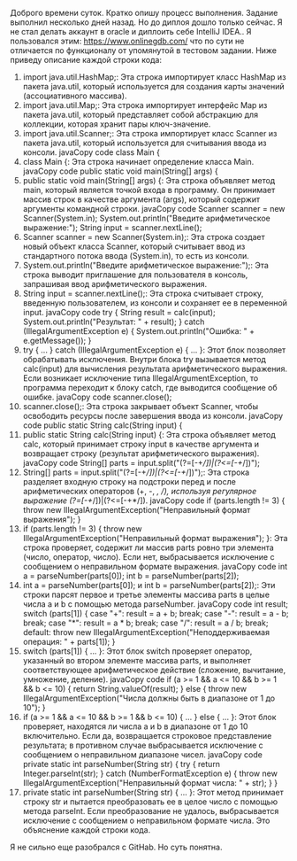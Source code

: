 Доброго времени суток. Кратко опишу процесс выполнения. Задание выполнил несколько дней назад. Но до диплоя дошло только сейчас.
Я не стал делать аккаунт в oracle и диплоить себе IntelliJ IDEA.. Я пользовался этим: https://www.onlinegdb.com/
что по сути не отличается по функционалу от упомянутой в тестовом задании.
Ниже приведу описание каждой строки кода:
1.	import java.util.HashMap;: Эта строка импортирует класс HashMap из пакета java.util, который используется для создания карты значений (ассоциативного массива).
2.	import java.util.Map;: Эта строка импортирует интерфейс Map из пакета java.util, который представляет собой абстракцию для коллекции, которая хранит пары ключ-значение.
3.	import java.util.Scanner;: Эта строка импортирует класс Scanner из пакета java.util, который используется для считывания ввода из консоли.
javaCopy code
class Main { 
4.	class Main {: Эта строка начинает определение класса Main.
javaCopy code
public static void main(String[] args) { 
5.	public static void main(String[] args) {: Эта строка объявляет метод main, который является точкой входа в программу. Он принимает массив строк в качестве аргумента (args), который содержит аргументы командной строки.
javaCopy code
Scanner scanner = new Scanner(System.in); System.out.println("Введите арифметическое выражение:"); String input = scanner.nextLine(); 
6.	Scanner scanner = new Scanner(System.in);: Эта строка создает новый объект класса Scanner, который считывает ввод из стандартного потока ввода (System.in), то есть из консоли.
7.	System.out.println("Введите арифметическое выражение:");: Эта строка выводит приглашение для пользователя в консоль, запрашивая ввод арифметического выражения.
8.	String input = scanner.nextLine();: Эта строка считывает строку, введенную пользователем, из консоли и сохраняет ее в переменной input.
javaCopy code
try { String result = calc(input); System.out.println("Результат: " + result); } catch (IllegalArgumentException e) { System.out.println("Ошибка: " + e.getMessage()); } 
9.	try { ... } catch (IllegalArgumentException e) { ... }: Этот блок позволяет обрабатывать исключения. Внутри блока try вызывается метод calc(input) для вычисления результата арифметического выражения. Если возникает исключение типа IllegalArgumentException, то программа переходит к блоку catch, где выводится сообщение об ошибке.
javaCopy code
scanner.close(); 
10.	scanner.close();: Эта строка закрывает объект Scanner, чтобы освободить ресурсы после завершения ввода из консоли.
javaCopy code
public static String calc(String input) { 
11.	public static String calc(String input) {: Эта строка объявляет метод calc, который принимает строку input в качестве аргумента и возвращает строку (результат арифметического выражения).
javaCopy code
String[] parts = input.split("(?=[-+*/])|(?<=[-+*/])"); 
12.	String[] parts = input.split("(?=[-+*/])|(?<=[-+*/])");: Эта строка разделяет входную строку на подстроки перед и после арифметических операторов (+, -, *, /), используя регулярное выражение (?=[-+*/])|(?<=[-+*/]).
javaCopy code
if (parts.length != 3) { throw new IllegalArgumentException("Неправильный формат выражения"); } 
13.	if (parts.length != 3) { throw new IllegalArgumentException("Неправильный формат выражения"); }: Эта строка проверяет, содержит ли массив parts ровно три элемента (число, оператор, число). Если нет, выбрасывается исключение с сообщением о неправильном формате выражения.
javaCopy code
int a = parseNumber(parts[0]); int b = parseNumber(parts[2]); 
14.	int a = parseNumber(parts[0]); и int b = parseNumber(parts[2]);: Эти строки парсят первое и третье элементы массива parts в целые числа a и b с помощью метода parseNumber.
javaCopy code
int result; switch (parts[1]) { case "+": result = a + b; break; case "-": result = a - b; break; case "*": result = a * b; break; case "/": result = a / b; break; default: throw new IllegalArgumentException("Неподдерживаемая операция: " + parts[1]); } 
15.	switch (parts[1]) { ... }: Этот блок switch проверяет оператор, указанный во втором элементе массива parts, и выполняет соответствующее арифметическое действие (сложение, вычитание, умножение, деление).
javaCopy code
if (a >= 1 && a <= 10 && b >= 1 && b <= 10) { return String.valueOf(result); } else { throw new IllegalArgumentException("Числа должны быть в диапазоне от 1 до 10"); } 
16.	if (a >= 1 && a <= 10 && b >= 1 && b <= 10) { ... } else { ... }: Этот блок проверяет, находятся ли числа a и b в диапазоне от 1 до 10 включительно. Если да, возвращается строковое представление результата; в противном случае выбрасывается исключение с сообщением о неправильном диапазоне чисел.
javaCopy code
private static int parseNumber(String str) { try { return Integer.parseInt(str); } catch (NumberFormatException e) { throw new IllegalArgumentException("Неправильный формат числа: " + str); } } 
17.	private static int parseNumber(String str) { ... }: Этот метод принимает строку str и пытается преобразовать ее в целое число с помощью метода parseInt. Если преобразование не удалось, выбрасывается исключение с сообщением о неправильном формате числа.
Это объяснение каждой строки кода.

Я не сильно еще разобрался с GitHab. Но суть понятна.
